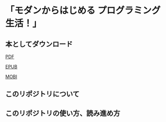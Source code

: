 # 「モダンからはじめる プログラミング生活！」

## 本としてダウンロード

<a href="../books/book.pdf" download>PDF</a>

<a href="../books/book.epub" download>EPUB</a>

<a href="../books/book.mobi" download>MOBI</a>

## このリポジトリについて

## このリポジトリの使い方、読み進め方
